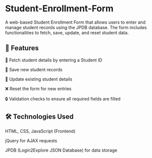 # Student-Enrollment-Form
A web-based Student Enrollment Form that allows users to enter and manage student records using the JPDB database. The form includes functionalities to fetch, save, update, and reset student data.

## 🚀 Features
📌 Fetch student details by entering a Student ID

💾 Save new student records

🔄 Update existing student details

❌ Reset the form for new entries

🔒 Validation checks to ensure all required fields are filled

## 🛠️ Technologies Used
HTML, CSS, JavaScript (Frontend)

jQuery for AJAX requests

JPDB (Login2Explore JSON Database) for data storage
